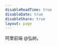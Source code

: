 ```yaml
---
disableReadTime: true
disableDate: true
disableShare: true
layout: page
---
```


阿里前端 @弘树。

<style>
.contact-icon {
  display: flex;
  justify-content: center;
}
.contact-icon a {
  margin: 4px 8px;
  text-decoration: none;
  color: inherit;
  font-size: 26px;
}
.contact-icon a svg {
  display: none !important;
}
.icon-github:hover {
  color: #24292e;
}
.icon-weibo:hover {
  color: #e6162d;
}
.icon-twitter:hover {
  color: #1ab2e8;
}
.icon-zhihu:hover {
  color: #0767c8;
}
.icon-linkedin:hover {
  color: #5290bc;
}
.icon-facebook:hover {
  color: #4e69a2;
}
.icon-ins:hover {
  color: #d10869;
}
</style>

<div class="contact-icon">
  <a href="https://twitter.com/dickeylth" class="iconfont icon-twitter" title="twitter"></a>
  <a href="https://weibo.com/dickeylth" class="iconfont icon-weibo" title="weibo"></a>
  <a href="https://www.zhihu.com/people/dickeylth" class="iconfont icon-zhihu" title="zhihu"></a>
  <a href="https://github.com/dickeylth" class="iconfont icon-github" title="github"></a>
</div>
